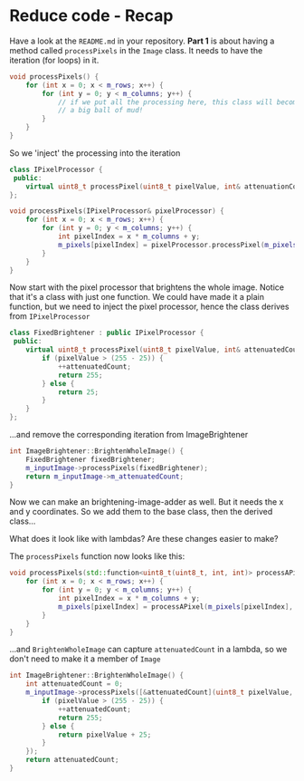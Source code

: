# Reduce code - Recap

Have a look at the `README.md` in your repository. **Part 1** is about having a method called `processPixels` in the `Image` class. It needs to have the iteration (for loops) in it.

```cpp
void processPixels() {
    for (int x = 0; x < m_rows; x++) {
        for (int y = 0; y < m_columns; y++) {
            // if we put all the processing here, this class will become
            // a big ball of mud!
        }
    }
}
```

So we 'inject' the processing into the iteration

```cpp
class IPixelProcessor {
 public:
    virtual uint8_t processPixel(uint8_t pixelValue, int& attenuationCount) = 0;
};

void processPixels(IPixelProcessor& pixelProcessor) {
    for (int x = 0; x < m_rows; x++) {
        for (int y = 0; y < m_columns; y++) {
            int pixelIndex = x * m_columns + y;
            m_pixels[pixelIndex] = pixelProcessor.processPixel(m_pixels[pixelIndex], m_attenuationCount);
        }
    }
}
```

Now start with the pixel processor that brightens the whole image. Notice that it's a class with just one function. We could have made it a plain function, but we need to inject the pixel processor, hence the class derives from `IPixelProcessor`

```cpp
class FixedBrightener : public IPixelProcessor {
 public:
    virtual uint8_t processPixel(uint8_t pixelValue, int& attenuatedCount) {
        if (pixelValue > (255 - 25)) {
            ++attenuatedCount;
            return 255;
        } else {
            return 25;
        }
    }
};
```

...and remove the corresponding iteration from ImageBrightener

```cpp
int ImageBrightener::BrightenWholeImage() {
    FixedBrightener fixedBrightener;
    m_inputImage->processPixels(fixedBrightener);
    return m_inputImage->m_attenuatedCount;
}
```

Now we can make an brightening-image-adder as well. But it needs the x and y coordinates.
So we add them to the base class, then the derived class...

What does it look like with lambdas? Are these changes easier to make?

The `processPixels` function now looks like this:

```cpp
void processPixels(std::function<uint8_t(uint8_t, int, int)> processAPixel) {
    for (int x = 0; x < m_rows; x++) {
        for (int y = 0; y < m_columns; y++) {
            int pixelIndex = x * m_columns + y;
            m_pixels[pixelIndex] = processAPixel(m_pixels[pixelIndex], x, y);
        }
    }
}
```

...and `BrightenWholeImage` can capture `attenuatedCount` in a lambda, so we don't need to make it a member of `Image`

```cpp
int ImageBrightener::BrightenWholeImage() {
    int attenuatedCount = 0;
    m_inputImage->processPixels([&attenuatedCount](uint8_t pixelValue, int, int) {
        if (pixelValue > (255 - 25)) {
            ++attenuatedCount;
            return 255;
        } else {
            return pixelValue + 25;
        }
    });
    return attenuatedCount;
}
```

